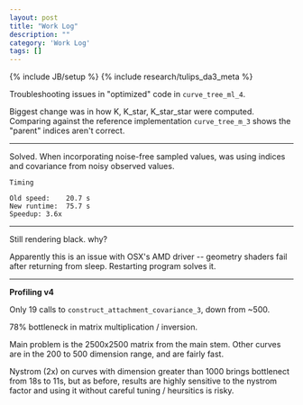 ```yaml
---
layout: post
title: "Work Log"
description: ""
category: 'Work Log'
tags: []
---
```

{% include JB/setup %}
{% include research/tulips_da3_meta %}

Troubleshooting issues in "optimized" code in `curve_tree_ml_4`.

Biggest change was in how K, K_star, K_star_star were computed.
Comparing against the reference implementation `curve_tree_m_3` shows the "parent" indices aren't correct.

---

Solved.  When incorporating noise-free sampled values, was using indices and covariance from noisy observed values.

    Timing

    Old speed:    20.7 s
    New runtime:  75.7 s
    Speedup: 3.6x

---

Still rendering black.  why?

Apparently this is an issue with OSX's AMD driver -- geometry shaders fail after returning from sleep.  Restarting program solves it.

---

**Profiling v4**

Only 19 calls to `construct_attachment_covariance_3`, down from ~500.  

78% bottleneck in matrix multiplication / inversion.

Main problem is the 2500x2500 matrix from the main stem.  Other curves are in the 200 to 500 dimension range, and are fairly fast.

Nystrom (2x) on curves with dimension greater than 1000 brings bottlenect from 18s to 11s, but as before, results are highly sensitive to the nystrom factor and using it without careful tuning / heursitics is risky.
